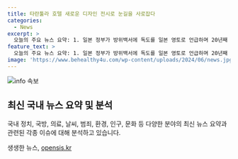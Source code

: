 ```yaml
---
title: 타란툴라 호텔 새로운 디자인 전시로 눈길을 사로잡다
categories:
  - News
excerpt: >
  오늘의 주요 뉴스 요약: 1. 일본 정부가 방위백서에 독도를 일본 영토로 언급하며 20년째 독도 영유권 주장을 이어가고, 한국을 협력 파트너로 규정함.  2. 한국과 미국이 한반도에 미국의 핵 자산을 상시 배치하여 한미 핵·재래식 통합 훈련을 강화하고, 평시에도 배정해두기로 합의.  3. 주요 수련병원들이 의대 증원으로 사직서를 제출한 전공의들의 사직서 수리 시점을 검토중이며, 6월 4일 이후 처리를 유력하게 고려 중.  4. 윤석열 대통령은 집중호우 피해가 큰 지역에 대해 특별재난지역 선포 등 적극적인 지원 대책을 검토하라고 지시함.  5. 검찰이 이정근 전 더불어민주당 사무부총장의 취업 과정에 부당하게 개입한 혐의로 노영민 전 청와대 비서실장과 김현미 전 국토교통부 장관에 대한 압수수색을 실시함.  6. 사이버 레커 문제가 논란이 되고 있으며, 유튜버들이 과거를 폭로하지 않는 조건으로 돈을 갈취하는 일이 발생하며 비난이 커지고 있음.  7. 윤석열 대통령의 지지율이 25%로 나타나고, 국민의힘은 35%, 민주당은 30%의 지지율을 확인함.  8. 2023 새만금 세계스카우트잼버리대회 조직위원회가 폐막 11개월 만에 해산되었으며, 청산 법인으로 전환한 뒤, 회계법인에서 근무한 변호사를 청산인으로 선임함.
feature_text: >
  오늘의 주요 뉴스 요약: 1. 일본 정부가 방위백서에 독도를 일본 영토로 언급하며 20년째 독도 영유권 주장을 이어가고, 한국을 협력 파트너로 규정함.  2. 한국과 미국이 한반도에 미국의 핵 자산을 상시 배치하여 한미 핵·재래식 통합 훈련을 강화하고, 평시에도 배정해두기로 합의.  3. 주요 수련병원들이 의대 증원으로 사직서를 제출한 전공의들의 사직서 수리 시점을 검토중이며, 6월 4일 이후 처리를 유력하게 고려 중.  4. 윤석열 대통령은 집중호우 피해가 큰 지역에 대해 특별재난지역 선포 등 적극적인 지원 대책을 검토하라고 지시함.  5. 검찰이 이정근 전 더불어민주당 사무부총장의 취업 과정에 부당하게 개입한 혐의로 노영민 전 청와대 비서실장과 김현미 전 국토교통부 장관에 대한 압수수색을 실시함.  6. 사이버 레커 문제가 논란이 되고 있으며, 유튜버들이 과거를 폭로하지 않는 조건으로 돈을 갈취하는 일이 발생하며 비난이 커지고 있음.  7. 윤석열 대통령의 지지율이 25%로 나타나고, 국민의힘은 35%, 민주당은 30%의 지지율을 확인함.  8. 2023 새만금 세계스카우트잼버리대회 조직위원회가 폐막 11개월 만에 해산되었으며, 청산 법인으로 전환한 뒤, 회계법인에서 근무한 변호사를 청산인으로 선임함.
image: 'https://www.behealthy4u.com/wp-content/uploads/2024/06/news.jpg'
---
```


<p><img src="https://www.behealthy4u.com/wp-content/uploads/2024/06/news.jpg" alt="info 속보" /></p>

<h2>최신 국내 뉴스 요약 및 분석</h2>

<p data-ke-size="size16"></p>

<p>국내 정치, 국방, 의료, 날씨, 범죄, 환경, 인구, 문화 등 다양한 분야의 최신 뉴스 요약과 관련된 각종 이슈에 대해 분석하고 있습니다.</p>

<p data-ke-size="size16"></p>
생생한 뉴스, <a href="https://opensis.kr" rel="dofollow">opensis.kr</a>


